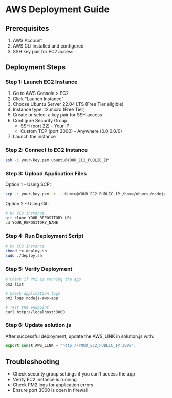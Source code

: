 # AWS Deployment Guide

## Prerequisites

1. AWS Account
2. AWS CLI installed and configured
3. SSH key pair for EC2 access

## Deployment Steps

### Step 1: Launch EC2 Instance

1. Go to AWS Console > EC2
2. Click "Launch Instance"
3. Choose Ubuntu Server 22.04 LTS (Free Tier eligible)
4. Instance type: t2.micro (Free Tier)
5. Create or select a key pair for SSH access
6. Configure Security Group:
   - SSH (port 22) - Your IP
   - Custom TCP (port 3000) - Anywhere (0.0.0.0/0)
7. Launch the instance

### Step 2: Connect to EC2 Instance

```bash
ssh -i your-key.pem ubuntu@YOUR_EC2_PUBLIC_IP
```

### Step 3: Upload Application Files

Option 1 - Using SCP:

```bash
scp -i your-key.pem -r . ubuntu@YOUR_EC2_PUBLIC_IP:/home/ubuntu/nodejs-app
```

Option 2 - Using Git:

```bash
# On EC2 instance
git clone YOUR_REPOSITORY_URL
cd YOUR_REPOSITORY_NAME
```

### Step 4: Run Deployment Script

```bash
# On EC2 instance
chmod +x deploy.sh
sudo ./deploy.sh
```

### Step 5: Verify Deployment

```bash
# Check if PM2 is running the app
pm2 list

# Check application logs
pm2 logs nodejs-aws-app

# Test the endpoint
curl http://localhost:3000
```

### Step 6: Update solution.js

After successful deployment, update the AWS_LINK in solution.js with:

```javascript
export const AWS_LINK = "http://YOUR_EC2_PUBLIC_IP:3000";
```

## Troubleshooting

- Check security group settings if you can't access the app
- Verify EC2 instance is running
- Check PM2 logs for application errors
- Ensure port 3000 is open in firewall
